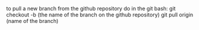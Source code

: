 to pull a new branch from the github repository
do in the git bash:
git checkout -b (the name of the branch on the github repository)
git pull origin  (name of the branch)

